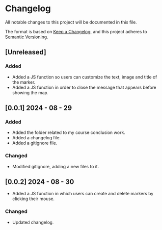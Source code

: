 # Changelog

All notable changes to this project will be documented in this file.

The format is based on [Keep a Changelog](https://keepachangelog.com/en/1.0.0/),
and this project adheres to [Semantic Versioning](https://semver.org/spec/v2.0.0.html).

## [Unreleased]

### Added

- Added a JS function so users can customize the text, image and title of the marker.
- Added a JS function in order to close the message that appears before showing the map.
## [0.0.1] 2024 - 08 - 29

### Added 

- Added the folder related to my course conclusion work.
- Added a changelog file.
- Added a gitignore file.

### Changed

- Modified gitignore, adding a new files to it.

## [0.0.2] 2024 - 08 - 30

- Added a JS function in which users can create and delete markers by clicking their mouse.

### Changed

- Updated changelog.
